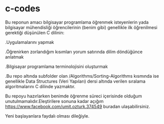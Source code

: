 # c-codes
Bu reponun amacı bilgisayar programlama öğrenmek isteyenlerin yada bilgisayar mühendisliği
öğrencilerinin (benim gibi) genellikle ilk öğrenilmesi gerektiği düşünülen C dilinin:

  .Uygulamalarını yapmak
  
  .Öğrenirken zorlandığım kısımları yorum satırında dilim döndüğünce anlatmak
  
  .Bilgisayar programlama terminolojisini oluşturmak
  
  .Bu repo altında subfolder olan /Algorithms/Sorting-Algorithms kısmında ise genellikle 
Data Structures (Veri Yapıları) dersi altında verilen sıralama algoritmalarını 
C dilinde yazmaktır.


Bu repoyu hazırlarken benimde öğrenme süreci içerisinde olduğum unutulmamalıdır.Eleştirilere
sonuna kadar açığım https://www.facebook.com/umit.ozturk.374549 buradan ulaşabilirsiniz.

  Yeni başlayanlara faydalı olması dileğiyle.

